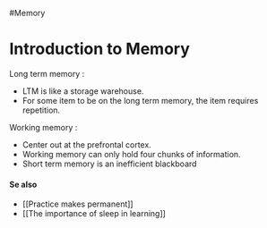 #Memory

# Introduction to Memory

Long term memory :

- LTM is like a storage warehouse.
- For some item to be on the long term memory, the item requires repetition.

Working memory :

- Center out at the prefrontal cortex.
- Working memory can only hold four chunks of information.
- Short term memory is an inefficient blackboard



#### Se also

- [[Practice makes permanent]]
- [[The importance of sleep in learning]]
